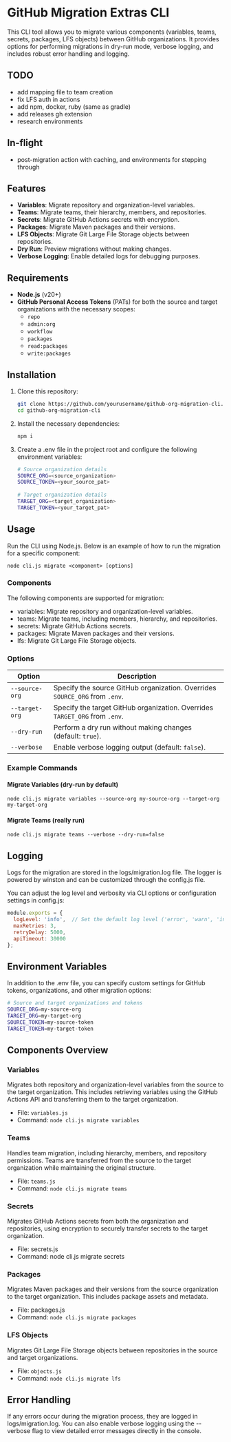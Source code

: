 # GitHub Migration Extras CLI

This CLI tool allows you to migrate various components (variables, teams, secrets, packages, LFS objects) between GitHub organizations. It provides options for performing migrations in dry-run mode, verbose logging, and includes robust error handling and logging.

## TODO

- add mapping file to team creation
- fix LFS auth in actions
- add npm, docker, ruby (same as gradle)
- add releases gh extension
- research environments

## In-flight
- post-migration action with caching, and environments for stepping through

## Features

- **Variables**: Migrate repository and organization-level variables.
- **Teams**: Migrate teams, their hierarchy, members, and repositories.
- **Secrets**: Migrate GitHub Actions secrets with encryption.
- **Packages**: Migrate Maven packages and their versions.
- **LFS Objects**: Migrate Git Large File Storage objects between repositories.
- **Dry Run**: Preview migrations without making changes.
- **Verbose Logging**: Enable detailed logs for debugging purposes.

## Requirements

- **Node.js** (v20+)
- **GitHub Personal Access Tokens** (PATs) for both the source and target organizations with the necessary scopes:
  - `repo`
  - `admin:org`
  - `workflow`
  - `packages`
  - `read:packages`
  - `write:packages`

## Installation

1. Clone this repository:
   ```bash
   git clone https://github.com/yourusername/github-org-migration-cli.git
   cd github-org-migration-cli
   ```

2. Install the necessary dependencies:
   ```bash
   npm i
   ```

3. Create a .env file in the project root and configure the following environment variables:
   ```bash
   # Source organization details
   SOURCE_ORG=<source_organization>
   SOURCE_TOKEN=<your_source_pat>
  
   # Target organization details
   TARGET_ORG=<target_organization>
   TARGET_TOKEN=<your_target_pat>
   ```

## Usage

Run the CLI using Node.js. Below is an example of how to run the migration for a specific component:

```
node cli.js migrate <component> [options]
```

### Components

The following components are supported for migration:

- variables: Migrate repository and organization-level variables.
- teams: Migrate teams, including members, hierarchy, and repositories.
- secrets: Migrate GitHub Actions secrets.
- packages: Migrate Maven packages and their versions.
- lfs: Migrate Git Large File Storage objects.

### Options

| Option         | Description                                                                 |
|----------------|-----------------------------------------------------------------------------|
| `--source-org` | Specify the source GitHub organization. Overrides `SOURCE_ORG` from `.env`. |
| `--target-org` | Specify the target GitHub organization. Overrides `TARGET_ORG` from `.env`. |
| `--dry-run`    | Perform a dry run without making changes (default: `true`).                 |
| `--verbose`    | Enable verbose logging output (default: `false`).                           |

### Example Commands

#### Migrate Variables (dry-run by default)
```
node cli.js migrate variables --source-org my-source-org --target-org my-target-org
```
#### Migrate Teams (really run)
```
node cli.js migrate teams --verbose --dry-run=false
```

## Logging
Logs for the migration are stored in the logs/migration.log file. The logger is powered by winston and can be customized through the config.js file.

You can adjust the log level and verbosity via CLI options or configuration settings in config.js:

```javascript
module.exports = {
  logLevel: 'info',  // Set the default log level ('error', 'warn', 'info', 'verbose', 'debug')
  maxRetries: 3,
  retryDelay: 5000,
  apiTimeout: 30000
};
```

## Environment Variables
In addition to the .env file, you can specify custom settings for GitHub tokens, organizations, and other migration options:
```bash
# Source and target organizations and tokens
SOURCE_ORG=my-source-org
TARGET_ORG=my-target-org
SOURCE_TOKEN=my-source-token
TARGET_TOKEN=my-target-token
```

## Components Overview

### Variables
Migrates both repository and organization-level variables from the source to the target organization. This includes retrieving variables using the GitHub Actions API and transferring them to the target organization.
- File: `variables.js`
- Command: `node cli.js migrate variables`

### Teams
Handles team migration, including hierarchy, members, and repository permissions. Teams are transferred from the source to the target organization while maintaining the original structure.
- File: `teams.js`
- Command: `node cli.js migrate teams`

### Secrets
Migrates GitHub Actions secrets from both the organization and repositories, using encryption to securely transfer secrets to the target organization.
- File: secrets.js
- Command: node cli.js migrate secrets

### Packages
Migrates Maven packages and their versions from the source organization to the target organization. This includes package assets and metadata.
- File: packages.js
- Command: `node cli.js migrate packages`

### LFS Objects
Migrates Git Large File Storage objects between repositories in the source and target organizations.
- File: `objects.js`
- Command: `node cli.js migrate lfs`

## Error Handling
If any errors occur during the migration process, they are logged in logs/migration.log. You can also enable verbose logging using the --verbose flag to view detailed error messages directly in the console.
